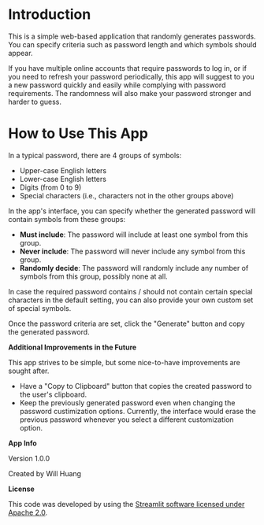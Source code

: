 # Introduction

This is a simple web-based application that randomly generates passwords. You can specify criteria 
such as password length and which symbols should appear. 

If you have multiple online accounts that require passwords to log in, or if you need to refresh your password 
periodically, this app will suggest to you a new password quickly and easily while complying with password 
requirements. The randomness will also make your password stronger and harder to guess.     

# How to Use This App

In a typical password, there are 4 groups of symbols:

- Upper-case English letters
- Lower-case English letters
- Digits (from 0 to 9)
- Special characters (i.e., characters not in the other groups above)

In the app's interface, you can specify whether the generated password will contain symbols from these groups:

- **Must include**: The password will include at least one symbol from this group.
- **Never include**: The password will never include any symbol from this group.
- **Randomly decide**: The password will randomly include any number of symbols from this group, possibly none at all.

In case the required password contains / should not contain certain special characters in the default setting, 
you can also provide your own custom set of special symbols.

Once the password criteria are set, click the "Generate" button and copy the generated password.

**Additional Improvements in the Future**

This app strives to be simple, but some nice-to-have improvements are sought after.
- Have a "Copy to Clipboard" button that copies the created password to the user's clipboard.
- Keep the previously generated password even when changing the password custimization options. Currently, the interface would erase the previous password whenever you select a different customization option.

**App Info**

Version 1.0.0

Created by Will Huang

**License**

This code was developed by using the [Streamlit software licensed under Apache 2.0](
https://streamlit.io/deployment-terms-of-use#:~:text=The%20Streamlit%20software%20%28the%20Python%20library%29%20is%20open-sourced,and%20deployment%20service%29%20is%20proprietary%20to%20Snowflake%20Inc.).

